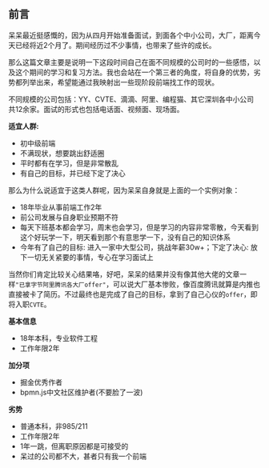 
## 前言

呆呆最近挺感慨的，因为从四月开始准备面试，到面各个中小公司，大厂，距离今天已经将近2个月了。期间经历过不少事情，也带来了些许的成长。

那么这篇文章主要是说明一下这段时间自己在面不同规模的公司时的一些感悟，以及这个期间的学习和复习方法。我也会站在一个第三者的角度，将自身的优势，劣势都列举出来，希望能通过我映射出一些现阶段前端找工作的现状。

不同规模的公司包括：YY、CVTE、滴滴、阿里、编程猫、其它深圳各中小公司共12余家。面试的形式也包括电话面、视频面、现场面。



**适宜人群:**

- 初中级前端
- 不满现状，想要跳出舒适圈
- 平时都有在学习，但是非常散乱
- 有自己的目标，并已经下定了决心

那么为什么说适宜于这类人群呢，因为呆呆自身就是上面的一个实例对象：

- 18年毕业从事前端工作2年
- 前公司发展与自身职业预期不符
- 每天下班基本都会学习，周末也会学习，但是学习的内容非常零散，今天看到这个好玩学一下，明天看到那个有意思学一下，没有自己的知识体系
- 今年有了自己的目标: 进入一家中大型公司，挑战年薪30w+；下定了决心: 放下一切无关紧要的事情，专心在学习面试上

当然你们肯定比较关心结果咯，好吧，呆呆的结果并没有像其他大佬的文章一样`"已拿字节阿里腾讯各大厂offer"`，可以说大厂基本惨败，像百度腾讯就算是内推也直接被卡了简历。不过最终也是完成了自己的目标，拿到了自己心仪的`offer`，即将入职`CVTE`。

**基本信息**

- 18年本科，专业软件工程
- 工作年限2年

**加分项**
- 掘金优秀作者
- bpmn.js中文社区维护者(不要脸了一波)

**劣势**
- 普通本科，非985/211
- 工作年限2年
- 1年一跳，但离职原因都是可接受的
- 呆过的公司都不大，甚者只有我一个前端




